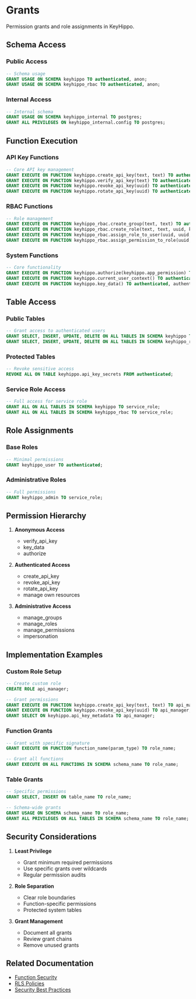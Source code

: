 # Grants

Permission grants and role assignments in KeyHippo.

## Schema Access

### Public Access
```sql
-- Schema usage
GRANT USAGE ON SCHEMA keyhippo TO authenticated, anon;
GRANT USAGE ON SCHEMA keyhippo_rbac TO authenticated, anon;
```

### Internal Access
```sql
-- Internal schema
GRANT USAGE ON SCHEMA keyhippo_internal TO postgres;
GRANT ALL PRIVILEGES ON keyhippo_internal.config TO postgres;
```

## Function Execution

### API Key Functions
```sql
-- Core API key management
GRANT EXECUTE ON FUNCTION keyhippo.create_api_key(text, text) TO authenticated;
GRANT EXECUTE ON FUNCTION keyhippo.verify_api_key(text) TO authenticated;
GRANT EXECUTE ON FUNCTION keyhippo.revoke_api_key(uuid) TO authenticated;
GRANT EXECUTE ON FUNCTION keyhippo.rotate_api_key(uuid) TO authenticated;
```

### RBAC Functions
```sql
-- Role management
GRANT EXECUTE ON FUNCTION keyhippo_rbac.create_group(text, text) TO authenticated;
GRANT EXECUTE ON FUNCTION keyhippo_rbac.create_role(text, text, uuid, keyhippo.app_role) TO authenticated;
GRANT EXECUTE ON FUNCTION keyhippo_rbac.assign_role_to_user(uuid, uuid, uuid) TO authenticated;
GRANT EXECUTE ON FUNCTION keyhippo_rbac.assign_permission_to_role(uuid, keyhippo.app_permission) TO authenticated;
```

### System Functions
```sql
-- Core functionality
GRANT EXECUTE ON FUNCTION keyhippo.authorize(keyhippo.app_permission) TO authenticated, anon;
GRANT EXECUTE ON FUNCTION keyhippo.current_user_context() TO authenticated;
GRANT EXECUTE ON FUNCTION keyhippo.key_data() TO authenticated, authenticator, anon;
```

## Table Access

### Public Tables
```sql
-- Grant access to authenticated users
GRANT SELECT, INSERT, UPDATE, DELETE ON ALL TABLES IN SCHEMA keyhippo TO authenticated;
GRANT SELECT, INSERT, UPDATE, DELETE ON ALL TABLES IN SCHEMA keyhippo_rbac TO authenticated;
```

### Protected Tables
```sql
-- Revoke sensitive access
REVOKE ALL ON TABLE keyhippo.api_key_secrets FROM authenticated;
```

### Service Role Access
```sql
-- Full access for service role
GRANT ALL ON ALL TABLES IN SCHEMA keyhippo TO service_role;
GRANT ALL ON ALL TABLES IN SCHEMA keyhippo_rbac TO service_role;
```

## Role Assignments

### Base Roles
```sql
-- Minimal permissions
GRANT keyhippo_user TO authenticated;
```

### Administrative Roles
```sql
-- Full permissions
GRANT keyhippo_admin TO service_role;
```

## Permission Hierarchy

1. **Anonymous Access**
   - verify_api_key
   - key_data
   - authorize

2. **Authenticated Access**
   - create_api_key
   - revoke_api_key
   - rotate_api_key
   - manage own resources

3. **Administrative Access**
   - manage_groups
   - manage_roles
   - manage_permissions
   - impersonation

## Implementation Examples

### Custom Role Setup
```sql
-- Create custom role
CREATE ROLE api_manager;

-- Grant permissions
GRANT EXECUTE ON FUNCTION keyhippo.create_api_key(text, text) TO api_manager;
GRANT EXECUTE ON FUNCTION keyhippo.revoke_api_key(uuid) TO api_manager;
GRANT SELECT ON keyhippo.api_key_metadata TO api_manager;
```

### Function Grants
```sql
-- Grant with specific signature
GRANT EXECUTE ON FUNCTION function_name(param_type) TO role_name;

-- Grant all functions
GRANT EXECUTE ON ALL FUNCTIONS IN SCHEMA schema_name TO role_name;
```

### Table Grants
```sql
-- Specific permissions
GRANT SELECT, INSERT ON table_name TO role_name;

-- Schema-wide grants
GRANT USAGE ON SCHEMA schema_name TO role_name;
GRANT ALL PRIVILEGES ON ALL TABLES IN SCHEMA schema_name TO role_name;
```

## Security Considerations

1. **Least Privilege**
   - Grant minimum required permissions
   - Use specific grants over wildcards
   - Regular permission audits

2. **Role Separation**
   - Clear role boundaries
   - Function-specific permissions
   - Protected system tables

3. **Grant Management**
   - Document all grants
   - Review grant chains
   - Remove unused grants

## Related Documentation

- [Function Security](function_security.md)
- [RLS Policies](rls_policies.md)
- [Security Best Practices](../../guides/api_key_patterns.md)